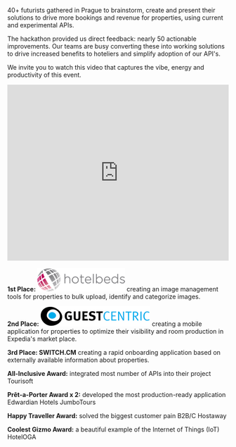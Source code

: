 [//]: # (Title: Expedia Connectivity Partner Hackathon)
[//]: # (Date: 2016-08-11)
[//]: # (Category: hackathon)

40+ futurists gathered in Prague to brainstorm, create and present their solutions to drive more bookings and revenue for properties, using current and experimental APIs.

The hackathon provided us direct feedback: nearly 50 actionable improvements. Our teams are busy converting these into working solutions to drive increased benefits to hoteliers and simplify adoption of our API's.

We invite you to watch this video that captures the vibe, energy and productivity of this event.

<iframe width="100%" height="400" src="https://www.youtube.com/embed/9yWe6IoxuG0" frameborder="0" allowfullscreen=""></iframe>

**1st Place: ![](/images/Hotelbeds-Logo.png)** creating an image management tools for properties to bulk upload, identify and categorize images.

**2nd Place: ![](/images/horz_logo_color.png)** creating a mobile application for properties to optimize their visibility and room production in Expedia's market place.

**3rd Place: SWITCH.CM** creating a rapid onboarding application based on externally available information about properties.

**All-Inclusive Award:** integrated most number of APIs into their project Tourisoft

**Prêt-a-Porter Award x 2:** developed the most production-ready application Edwardian Hotels JumboTours

**Happy Traveller Award:** solved the biggest customer pain B2B/C Hostaway

**Coolest Gizmo Award:** a beautiful example of the Internet of Things (IoT) HotelOGA